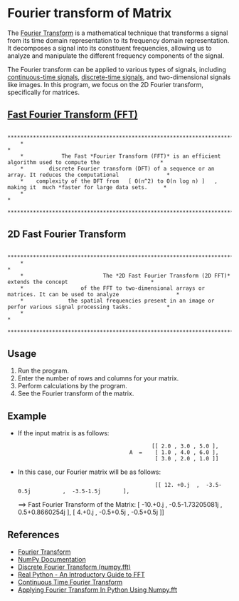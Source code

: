 # Fourier transform of Matrix

   The [Fourier Transform](https://en.wikipedia.org/wiki/Fourier_transform) is a mathematical technique that transforms a signal from its time domain representation to its frequency domain representation.
   It decomposes a signal into its constituent frequencies, allowing us to analyze and manipulate the different frequency components of the signal.

   The Fourier transform can be applied to various types of signals, including [continuous-time signals](https://en.wikipedia.org/wiki/Discrete_time_and_continuous_time), [discrete-time signals](https://en.wikipedia.org/wiki/Discrete_time_and_continuous_time), and two-dimensional signals like images. In this program, we focus on the 2D Fourier transform, specifically for matrices.


## [Fast Fourier Transform (FFT)](https://en.wikipedia.org/wiki/Fast_Fourier_transform)

        *****************************************************************************************************************
        *                                                                                                               *
        *            The Fast *Fourier Transform (FFT)* is an efficient algorithm used to compute the                   *
        *        discrete Fourier transform (DFT) of a sequence or an array. It reduces the computational               *
        *    complexity of the DFT from   [ O(n^2) to O(n log n) ]   , making it  much *faster for large data sets.     *
        *                                                                                                               *
        *****************************************************************************************************************

## 2D Fast Fourier Transform

        *****************************************************************************************************************
        *                                                                                                               *
        *                         The *2D Fast Fourier Transform (2D FFT)* extends the concept                          *
        *                  of the FFT to two-dimensional arrays or matrices. It can be used to analyze                  *
        *              the spatial frequencies present in an image or perfor various signal processing tasks.           *
        *                                                                                                               *
        *****************************************************************************************************************

## Usage

   1. Run the program.
   2. Enter the number of rows and columns for your matrix.
   3. Perform calculations by the program.
   4. See the Fourier transform of the matrix.

## Example

   * If the input matrix is ​​as follows:

                                                   [[ 2.0 , 3.0 , 5.0 ],
                                            A  =    [ 1.0 , 4.0 , 6.0 ],
                                                    [ 3.0 , 2.0 , 1.0 ]]

   * In this case, our Fourier matrix will be as follows:
   
                                                    [[ 12. +0.j  ,  -3.5-0.5j          ,  -3.5-1.5j       ],
        ==> Fast Fourier Transform of the Matrix:    [ -10.+0.j  ,  -0.5-1.73205081j   ,  0.5+0.8660254j  ],
                                                     [  4.+0.j   ,  -0.5+0.5j          ,  -0.5+0.5j       ]]

## References

   * [Fourier Transform](https://byjus.com/maths/fourier-transform/#:~:text=Fourier%20Transform%20is%20a%20mathematical,%2C%20RADAR%2C%20and%20so%20on)
   * [NumPy Documentation](https://numpy.org/doc/)
   * [Discrete Fourier Transform (numpy.fft)](https://numpy.org/doc/stable/reference/routines.fft.html)
   * [Real Python - An Introductory Guide to FFT](https://realpython.com/python-scipy-fft/)
   * [Continuous Time Fourier Transform](https://staff.fnwi.uva.nl/r.vandenboomgaard/SignalProcessing/FrequencyDomain/CTNP.html)
   * [Applying Fourier Transform In Python Using Numpy.fft](https://pythontic.com/visualization/signals/fouriertransform_fft)
